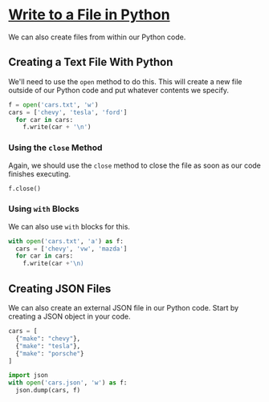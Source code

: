 # [Write to a File in Python](https://egghead.io/lessons/python-write-to-a-file-in-python)

We can also create files from within our Python code.

## Creating a Text File With Python

We'll need to use the `open` method to do this. This will create a new file outside of our Python code and put whatever contents we specify.

```python
f = open('cars.txt', 'w')
cars = ['chevy', 'tesla', 'ford']
  for car in cars:
    f.write(car + '\n')
```

### Using the `close` Method

Again, we should use the `close` method to close the file as soon as our code finishes executing.

```python
f.close()
```

### Using `with` Blocks

We can also use `with` blocks for this.

```python
with open('cars.txt', 'a') as f:
  cars = ['chevy', 'vw', 'mazda']
  for car in cars:
    f.write(car +'\n)
```

## Creating JSON Files

We can also create an external JSON file in our Python code. Start by creating a JSON object in your code.

```python
cars = [
  {"make": "chevy"},
  {"make": "tesla"},
  {"make": "porsche"}
]

import json
with open('cars.json', 'w') as f:
  json.dump(cars, f)
```
